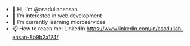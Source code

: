 - 👋 Hi, I’m @asadullahehsan
- 👀 I’m interested in web development
- 🌱 I’m currently learning microservices
- 📫 How to reach me: LinkedIn
https://www.linkedin.com/in/asadullah-ehsan-8b9b2a174/
<!---
asadullahehsan/asadullahehsan is a ✨ special ✨ repository because its `README.md` (this file) appears on your GitHub profile.
You can click the Preview link to take a look at your changes.
--->
